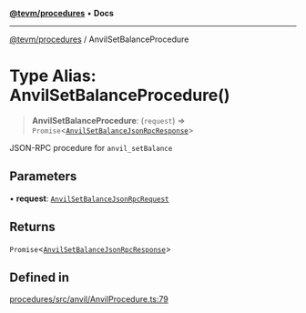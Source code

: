 [**@tevm/procedures**](../README.md) • **Docs**

***

[@tevm/procedures](../globals.md) / AnvilSetBalanceProcedure

# Type Alias: AnvilSetBalanceProcedure()

> **AnvilSetBalanceProcedure**: (`request`) => `Promise`\<[`AnvilSetBalanceJsonRpcResponse`](AnvilSetBalanceJsonRpcResponse.md)\>

JSON-RPC procedure for `anvil_setBalance`

## Parameters

• **request**: [`AnvilSetBalanceJsonRpcRequest`](AnvilSetBalanceJsonRpcRequest.md)

## Returns

`Promise`\<[`AnvilSetBalanceJsonRpcResponse`](AnvilSetBalanceJsonRpcResponse.md)\>

## Defined in

[procedures/src/anvil/AnvilProcedure.ts:79](https://github.com/evmts/tevm-monorepo/blob/main/packages/procedures/src/anvil/AnvilProcedure.ts#L79)
